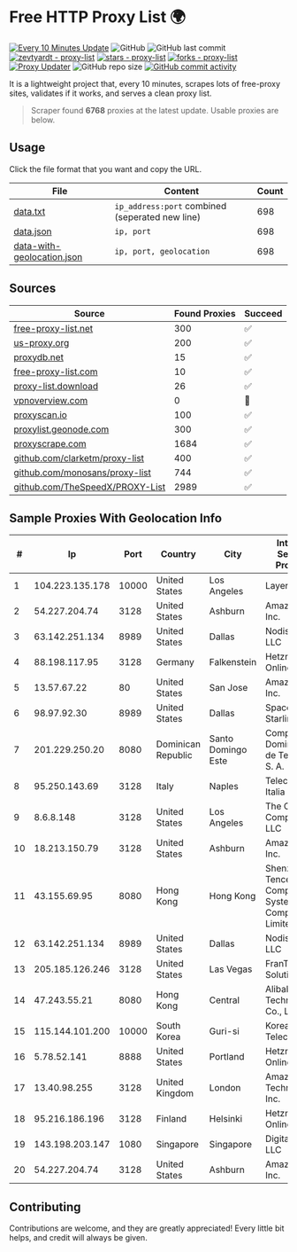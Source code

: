 
# Free HTTP Proxy List 🌍

[![Every 10 Minutes Update](https://github.com/mertguvencli/http-proxy-list/actions/workflows/main.yml/badge.svg?branch=main)](https://github.com/mertguvencli/http-proxy-list/actions/workflows/main.yml)
![GitHub](https://img.shields.io/github/license/mertguvencli/http-proxy-list)
![GitHub last commit](https://img.shields.io/github/last-commit/mertguvencli/http-proxy-list)
[![zevtyardt - proxy-list](https://img.shields.io/static/v1?label=zevtyardt&message=proxy-list&color=blue&logo=github)](https://github.com/zevtyardt/proxy-list "Go to GitHub repo")
[![stars - proxy-list](https://img.shields.io/github/stars/zevtyardt/proxy-list?style=social)](https://github.com/zevtyardt/proxy-list)
[![forks - proxy-list](https://img.shields.io/github/forks/zevtyardt/proxy-list?style=social)](https://github.com/zevtyardt/proxy-list)
[![Proxy Updater](https://github.com/zevtyardt/proxy-list/workflows/Proxy%20Updater/badge.svg)](https://github.com/zevtyardt/proxy-list/actions?query=workflow:"Proxy+Updater")
![GitHub repo size](https://img.shields.io/github/repo-size/zevtyardt/proxy-list)
[![GitHub commit activity](https://img.shields.io/github/commit-activity/m/zevtyardt/proxy-list?logo=commits)](https://github.com/zevtyardt/proxy-list/commits/main)

It is a lightweight project that, every 10 minutes, scrapes lots of free-proxy sites, validates if it works, and serves a clean proxy list.

> Scraper found **6768** proxies at the latest update. Usable proxies are below.

## Usage

Click the file format that you want and copy the URL.

|File|Content|Count|
|----|-------|-----|
|[data.txt](https://raw.githubusercontent.com/mertguvencli/http-proxy-list/main/proxy-list/data.txt)|`ip_address:port` combined (seperated new line)|698|
|[data.json](https://raw.githubusercontent.com/mertguvencli/http-proxy-list/main/proxy-list/data.json)|`ip, port`|698|
|[data-with-geolocation.json](https://raw.githubusercontent.com/mertguvencli/http-proxy-list/main/proxy-list/data-with-geolocation.json)|`ip, port, geolocation`|698|

## Sources

|Source|Found Proxies|Succeed|
|------|-------------|-------|
|[free-proxy-list.net](https://free-proxy-list.net)|300|✅|
|[us-proxy.org](https://www.us-proxy.org)|200|✅|
|[proxydb.net](http://proxydb.net)|15|✅|
|[free-proxy-list.com](https://free-proxy-list.com/?page=&port=&type%5B%5D=http&type%5B%5D=https&up_time=0&search=Search)|10|✅|
|[proxy-list.download](https://www.proxy-list.download/HTTP)|26|✅|
|[vpnoverview.com](https://vpnoverview.com/privacy/anonymous-browsing/free-proxy-servers)|0|🚫|
|[proxyscan.io](https://www.proxyscan.io)|100|✅|
|[proxylist.geonode.com](https://proxylist.geonode.com/api/proxy-list?limit=300&page=1&sort_by=lastChecked&sort_type=desc&protocols=http,https)|300|✅|
|[proxyscrape.com](https://api.proxyscrape.com/v2/?request=displayproxies&protocol=http&timeout=10000&country=all&ssl=all&anonymity=all)|1684|✅|
|[github.com/clarketm/proxy-list](https://raw.githubusercontent.com/clarketm/proxy-list/master/proxy-list-raw.txt)|400|✅|
|[github.com/monosans/proxy-list](https://raw.githubusercontent.com/monosans/proxy-list/main/proxies/http.txt)|744|✅|
|[github.com/TheSpeedX/PROXY-List](https://raw.githubusercontent.com/TheSpeedX/PROXY-List/master/http.txt)|2989|✅|


## Sample Proxies With Geolocation Info

|#|Ip|Port|Country|City|Internet Service Provider|
|-|--|----|-------|----|-------------------------|
|1|104.223.135.178|10000|United States|Los Angeles|LayerHost|
|2|54.227.204.74|3128|United States|Ashburn|Amazon.com, Inc.|
|3|63.142.251.134|8989|United States|Dallas|Nodisto IT, LLC|
|4|88.198.117.95|3128|Germany|Falkenstein|Hetzner Online GmbH|
|5|13.57.67.22|80|United States|San Jose|Amazon.com, Inc.|
|6|98.97.92.30|8989|United States|Dallas|SpaceX Starlink|
|7|201.229.250.20|8080|Dominican Republic|Santo Domingo Este|Compañía Dominicana de Teléfonos S. A.|
|8|95.250.143.69|3128|Italy|Naples|Telecom Italia S.p.A|
|9|8.6.8.148|3128|United States|Los Angeles|The Constant Company, LLC|
|10|18.213.150.79|3128|United States|Ashburn|Amazon.com, Inc.|
|11|43.155.69.95|8080|Hong Kong|Hong Kong|Shenzhen Tencent Computer Systems Company Limited|
|12|63.142.251.134|8989|United States|Dallas|Nodisto IT, LLC|
|13|205.185.126.246|3128|United States|Las Vegas|FranTech Solutions|
|14|47.243.55.21|8080|Hong Kong|Central|Alibaba (US) Technology Co., Ltd.|
|15|115.144.101.200|10000|South Korea|Guri-si|Korea Telecom|
|16|5.78.52.141|8888|United States|Portland|Hetzner Online GmbH|
|17|13.40.98.255|3128|United Kingdom|London|Amazon Technologies Inc.|
|18|95.216.186.196|3128|Finland|Helsinki|Hetzner Online GmbH|
|19|143.198.203.147|1080|Singapore|Singapore|DigitalOcean, LLC|
|20|54.227.204.74|3128|United States|Ashburn|Amazon.com, Inc.|



## Contributing

Contributions are welcome, and they are greatly appreciated! Every
little bit helps, and credit will always be given.

